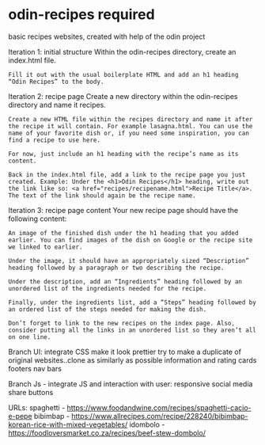 # odin-recipes required

basic recipes websites, created with help of the odin project

Iteration 1: initial structure
Within the odin-recipes directory, create an index.html file.

    Fill it out with the usual boilerplate HTML and add an h1 heading “Odin Recipes” to the body.

Iteration 2: recipe page
Create a new directory within the odin-recipes directory and name it recipes.

    Create a new HTML file within the recipes directory and name it after the recipe it will contain. For example lasagna.html. You can use the name of your favorite dish or, if you need some inspiration, you can find a recipe to use here.

    For now, just include an h1 heading with the recipe’s name as its content.

    Back in the index.html file, add a link to the recipe page you just created. Example: Under the <h1>Odin Recipes</h1> heading, write out the link like so: <a href="recipes/recipename.html">Recipe Title</a>. The text of the link should again be the recipe name.

Iteration 3: recipe page content
Your new recipe page should have the following content:

    An image of the finished dish under the h1 heading that you added earlier. You can find images of the dish on Google or the recipe site we linked to earlier.

    Under the image, it should have an appropriately sized “Description” heading followed by a paragraph or two describing the recipe.

    Under the description, add an “Ingredients” heading followed by an unordered list of the ingredients needed for the recipe.

    Finally, under the ingredients list, add a “Steps” heading followed by an ordered list of the steps needed for making the dish.

    Don’t forget to link to the new recipes on the index page. Also, consider putting all the links in an unordered list so they aren’t all on one line.

Branch UI: integrate CSS make it look prettier
try to make a duplicate of original websites..clone as similarly as possible
information and rating cards
footers
nav bars

Branch Js - integrate JS and interaction with user:
responsive
social media share buttons

URLs:
spaghetti - https://www.foodandwine.com/recipes/spaghetti-cacio-e-pepe
bibimbap - https://www.allrecipes.com/recipe/228240/bibimbap-korean-rice-with-mixed-vegetables/
idombolo - https://foodloversmarket.co.za/recipes/beef-stew-dombolo/
